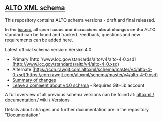 ## [ALTO XML schema](https://github.com/altoxml/schema/wiki)
This repository contains ALTO schema versions - draft and final released.

In the [issues](https://github.com/altoxml/schema/issues), all open issues and discussions about changes on the ALTO standard can be found and tracked.
Feedback, questions and new requirements can be added here.


Latest official schema version:
Version 4.0
* Primary [http://www.loc.gov/standards/alto/v4/alto-4-0.xsd](http://www.loc.gov/standards/alto/v4/alto-4-0.xsd)
* Alternate [https://cdn.rawgit.com/altoxml/schema/master/v4/alto-4-0.xsd](https://cdn.rawgit.com/altoxml/schema/master/v4/alto-4-0.xsd)
* [Summary of changes](https://github.com/altoxml/documentation/wiki/v4.0-Changes)
* [Leave a comment about v4.0 schema](https://github.com/altoxml/schema/issues/new) - Requires GitHub account  


A full overview of all previous schema versions can be found at:
[altoxml / documentation / wiki / Versions](https://github.com/altoxml/documentation/wiki/Versions)  

Details about changes and further documentation are in the repository
["Documentation"](https://github.com/altoxml/documentation/wiki)  

